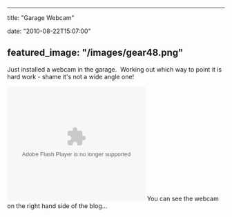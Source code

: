 
---
title: "Garage Webcam"

date: "2010-08-22T15:07:00"

featured_image: "/images/gear48.png"
---


Just installed a webcam in the garage.  Working out which way to point it is hard work - shame it's not a wide angle one!

<object width="320" height="266" id="BLOG_video-601ede1d381561fc" class codebase="http://download.macromedia.com/pub/shockwave/cabs/flash/swflash.cab#version=6,0,40,0"><param name="movie" value="//www.youtube.com/get_player"><param name="bgcolor" value="#FFFFFF"><param name="allowfullscreen" value="true"><param name="flashvars" value="flvurl=http://redirector.googlevideo.com/videoplayback?id%3D601ede1d381561fc%26itag%3D5%26source%3Dblogger%26app%3Dblogger%26cmo%3Dsensitive_content%253Dyes%26ip%3D0.0.0.0%26ipbits%3D0%26expire%3D1352304578%26sparams%3Did,itag,source,ip,ipbits,expire%26signature%3D31E1CB83041F198AA90926521258856155E88B14.742711329E2E30BE27BFC9AAD377A356F47547B9%26key%3Dck1&iurl=http://video.google.com/ThumbnailServer2?app%3Dblogger%26contentid%3D601ede1d381561fc%26offsetms%3D5000%26itag%3Dw160%26sigh%3DII4l3krhGGg2batpjHZrmVjZBpc&autoplay=0&ps=blogger"><embed src="//www.youtube.com/get_player" type="application/x-shockwave-flash" width="320" height="266" bgcolor="#FFFFFF" flashvars="flvurl=http://redirector.googlevideo.com/videoplayback?id%3D601ede1d381561fc%26itag%3D5%26source%3Dblogger%26app%3Dblogger%26cmo%3Dsensitive_content%253Dyes%26ip%3D0.0.0.0%26ipbits%3D0%26expire%3D1352304578%26sparams%3Did,itag,source,ip,ipbits,expire%26signature%3D31E1CB83041F198AA90926521258856155E88B14.742711329E2E30BE27BFC9AAD377A356F47547B9%26key%3Dck1&iurl=http://video.google.com/ThumbnailServer2?app%3Dblogger%26contentid%3D601ede1d381561fc%26offsetms%3D5000%26itag%3Dw160%26sigh%3DII4l3krhGGg2batpjHZrmVjZBpc&autoplay=0&ps=blogger" allowFullScreen="true" /></object>
You can see the webcam on the right hand side of the blog...